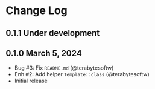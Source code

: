 # Change Log

## 0.1.1 Under development

## 0.1.0 March 5, 2024

- Bug #3: Fix `README.md` (@terabytesoftw)
- Enh #2: Add helper `Template::class` (@terabytesoftw)
- Initial release
